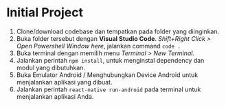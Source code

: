 # Initial Project

1. Clone/download codebase dan tempatkan pada folder yang diinginkan.
2. Buka folder tersebut dengan **Visual Studio Code**. *Shift+Right Click > Open Powershell Window here*, jalankan command `code .`
3. Buka terminal dengan memilih menu *Terminal > New Terminal*.
4. Jalankan perintah `npm install`, untuk menginstal dependency dan modul yang dibutuhkan.
5. Buka Emulator Android / Menghubungkan Device Android untuk menjalankan aplikasi yang dibuat.
6. Jalankan perintah `react-native run-android` pada terminal untuk menjalankan aplikasi Anda.
